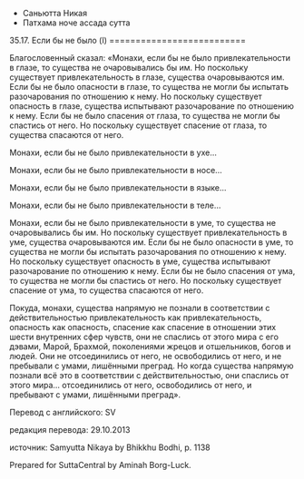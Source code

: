 









* Саньютта Никая
* Патхама ноче ассада сутта


35\.17\. Если бы не было \(I\)
\=\=\=\=\=\=\=\=\=\=\=\=\=\=\=\=\=\=\=\=\=\=\=\=\=\=



Благословенный сказал: «Монахи, если бы не было привлекательности в глазе, то существа не очаровывались бы им\. Но поскольку существует привлекательность в глазе, существа очаровываются им\. Если бы не было опасности в глазе, то существа не могли бы испытать разочарования по отношению к нему\. Но поскольку существует опасность в глазе, существа испытывают разочарование по отношению к нему\. Если бы не было спасения от глаза, то существа не могли бы спастись от него\. Но поскольку существует спасение от глаза, то существа спасаются от него\.


Монахи, если бы не было привлекательности в ухе…


Монахи, если бы не было привлекательности в носе…


Монахи, если бы не было привлекательности в языке…


Монахи, если бы не было привлекательности в теле…


Монахи, если бы не было привлекательности в уме, то существа не очаровывались бы им\. Но поскольку существует привлекательность в уме, существа очаровываются им\. Если бы не было опасности в уме, то существа не могли бы испытать разочарования по отношению к нему\. Но поскольку существует опасность в уме, существа испытывают разочарование по отношению к нему\. Если бы не было спасения от ума, то существа не могли бы спастись от него\. Но поскольку существует спасение от ума, то существа спасаются от него\.


Покуда, монахи, существа напрямую не познали в соответствии с действительностью привлекательность как привлекательность, опасность как опасность, спасение как спасение в отношении этих шести внутренних сфер чувств, они не спаслись от этого мира с его дэвами, Марой, Брахмой, поколениями жрецов и отшельников, богов и людей\. Они не отсоединились от него, не освободились от него, и не пребывали с умами, лишёнными преград\. Но когда существа напрямую познали всё это в соответствии с действительностью, они спаслись от этого мира… отсоединились от него, освободились от него, и пребывают с умами, лишёнными преград»\.



Перевод с английского: SV


редакция перевода: 29\.10\.2013


источник: Samyutta Nikaya by Bhikkhu Bodhi, p\. 1138


Prepared for SuttaCentral by Aminah Borg\-Luck\.






